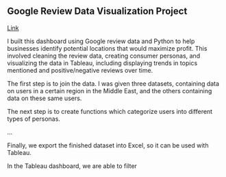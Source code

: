 ## Google Review Data Visualization Project

[Link](https://public.tableau.com/app/profile/christopher.gotuaco#!/?newProfile=&activeTab=0)  

I built this dashboard using Google review data and Python to help businesses identify potential locations that would maximize profit. This involved cleaning the review data, creating consumer personas, and visualizing the data in Tableau, including displaying trends in topics mentioned and positive/negative reviews over time.

The first step is to join the data. I was given three datasets, containing data on users in a certain region in the Middle East, and the others containing data on these same users.


The next step is to create functions which categorize users into different types of personas. 

...


Finally, we export the finished dataset into Excel, so it can be used with Tableau.

In the Tableau dashboard, we are able to filter

